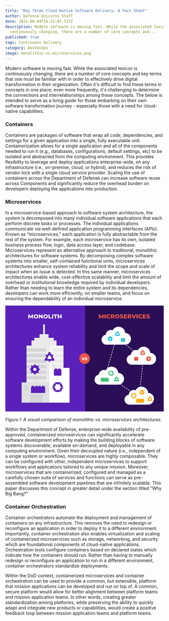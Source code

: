 ```yaml
---
title: "Key Terms Cloud-Native Software Delivery: A Fact Sheet"
author: Defense Unicorns Staff
date: 2021-08-04T16:23:03.717Z
description: Modern software is moving fast. While the associated lexicon is
  continuously changing, there are a number of core concepts and...
published: true
tags: Continuous Delivery
category: DevSecOps
image: monolithic-vs-microservices.png
---
```

Modern software is moving fast. While the associated lexicon is continuously changing, there are a number of core concepts and key terms that one must be familiar with in order to effectively drive digital transformation in their organization. Often it's difficult to find these terms in concepts in one place; even more frequently, it's challenging to determine the connections and interrelationships among these concepts. The below is intended to serve as a living guide for those embarking on their own software transformation journey - especially those with a need for cloud-native capabilities.

### Containers

Containers are packages of software that wrap all code, dependencies, and settings for a given application into a single, fully executable unit. Containerization allows for a single application and all of the components needed to run it (e.g., databases, configurations, default settings, etc) to be isolated and abstracted from the computing environment. This provides flexibility to leverage and deploy applications enterprise-wide, on any infrastructure (i.e., on-premise, cloud, or hybrid), and reduces the risk of vendor-lock with a single cloud service provider. Scaling the use of containers across the Department of Defense can increase software reuse across Components and significantly reduce the overhead burden on developers deploying the applications into production.

### Microservices

In a microservice-based approach to software system architecture, the system is decomposed into many individual software applications that each perform discrete tasks or processes. The individual applications communicate via well-defined application programming interfaces (APIs). Known as “microservices,” each application is fully abstractable from the rest of the system. For example, each microservice has its own, isolated business process flow, logic, data access layer, and codebase. Microservices represent an alternative approach to traditional, monolithic architectures for software systems. By decomposing complex software systems into smaller, self-contained functional units, microservices architectures enhance system reliability and limit the scope and scale of impact when an issue is detected. In this same manner, microservices architectures enable wide, cost-effective scalability and limit the amount of overhead or institutional knowledge required by individual developers. Rather than needing to learn the entire system and its dependencies, developers can work more efficiently, on smaller teams, and focus on ensuring the dependability of an individual microservice.

![Monolithic vs Microservices](monolithic-vs-microservices.png "Figure I: A visual comparison of monolithic vs. microservices architectures.")

 *Figure I: A visual comparison of monolithic vs. microservices architectures.*

Within the Department of Defense, enterprise-wide availability of pre-approved, containerized microservices can significantly accelerate software development efforts by making the building blocks of software systems discoverable, available on-demand, and deployable in any computing environment. Given their decoupled nature (i.e., independent of a single system or workflow), microservices are highly composable. They can be configured with other, independent microservices to support workflows and applications tailored to any unique mission. Moreover, microservices that are containerized, configured and managed as a carefully chosen suite of services and functions can serve as pre-assembled software development pipelines that are infinitely scalable. This paper discusses this concept in greater detail under the section titled “Why Big Bang?”

### Container Orchestration

Container orchestrators automate the deployment and management of containers on any infrastructure. This removes the need to redesign or reconfigure an application in order to deploy it to a different environment. Importantly, container orchestration also enables virtualization and scaling of containerized microservices such as storage, networking, and security which are foundational components of cloud-native applications. Orchestration tools configure containers based on declared states which indicate how the containers should run. Rather than having to manually redesign or reconfigure an application to run in a different environment, container orchestrators standardize deployments.

Within the DoD context, containerized microservices and container orchestration can be used to provide a common, but extensible, platform that mission applications can be developed and run on top of. A common, secure platform would allow for better alignment between platform teams and mission application teams. In other words, creating greater standardization among platforms, while preserving the ability to quickly adapt and integrate new products or capabilities, would create a positive feedback loop between mission application teams and platform teams.